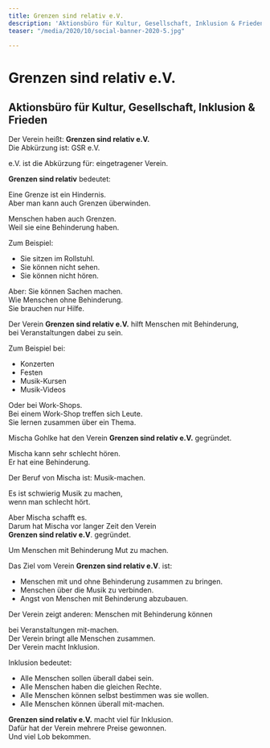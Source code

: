 ```yaml
---
title: Grenzen sind relativ e.V.
description: 'Aktionsbüro für Kultur, Gesellschaft, Inklusion & Frieden '
teaser: "/media/2020/10/social-banner-2020-5.jpg"

---
```

# Grenzen sind relativ e.V.

## Aktionsbüro für Kultur, Gesellschaft, Inklusion & Frieden

Der Verein heißt: **Grenzen sind relativ e.V.**  
Die Abkürzung ist: GSR e.V.

e.V. ist die Abkürzung für: eingetragener Verein.

**Grenzen sind relativ** bedeutet:

Eine Grenze ist ein Hindernis.  
Aber man kann auch Grenzen überwinden.

Menschen haben auch Grenzen.  
Weil sie eine Behinderung haben.

Zum Beispiel:
- Sie sitzen im Rollstuhl.
- Sie können nicht sehen.
- Sie können nicht hören.

Aber: Sie können Sachen machen.  
Wie Menschen ohne Behinderung.  
Sie brauchen nur Hilfe.

Der Verein **Grenzen sind relativ e.V.** hilft Menschen mit Behinderung,  
bei Veranstaltungen dabei zu sein.

Zum Beispiel bei:
- Konzerten
- Festen
- Musik-Kursen
- Musik-Videos

Oder bei Work-Shops.  
Bei einem Work-Shop treffen sich Leute.  
Sie lernen zusammen über ein Thema.

Mischa Gohlke hat den Verein **Grenzen sind relativ e.V.** gegründet.

Mischa kann sehr schlecht hören.  
Er hat eine Behinderung.

Der Beruf von Mischa ist: Musik-machen.  

Es ist schwierig Musik zu machen,  
wenn man schlecht hört.

Aber Mischa schafft es.  
Darum hat Mischa vor langer Zeit den Verein  
**Grenzen sind relativ e.V**. gegründet.

Um Menschen mit Behinderung Mut zu machen.

Das Ziel vom Verein **Grenzen sind relativ e.V**. ist:

- Menschen mit und ohne Behinderung zusammen zu bringen.
- Menschen über die Musik zu verbinden.
- Angst von Menschen mit Behinderung abzubauen.

Der Verein zeigt anderen: Menschen mit Behinderung können

bei Veranstaltungen mit-machen.  
Der Verein bringt alle Menschen zusammen.  
Der Verein macht Inklusion.

Inklusion bedeutet:
- Alle Menschen sollen überall dabei sein.
- Alle Menschen haben die gleichen Rechte.
- Alle Menschen können selbst bestimmen was sie wollen.
- Alle Menschen können überall mit-machen.

**Grenzen sind relativ e.V.** macht viel für Inklusion.  
Dafür hat der Verein mehrere Preise gewonnen.  
Und viel Lob bekommen.